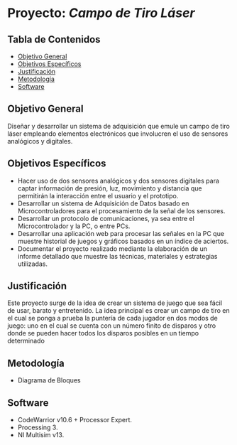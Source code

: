 # Proyecto: *Campo de Tiro Láser*

## Tabla de Contenidos
- [Objetivo General](#objetivo-general)
- [Objetivos Específicos](#objetivos-especificos)
- [Justificación](#justificacion)
- [Metodología](#metodologia)
- [Software](#software)

## Objetivo General
  Diseñar y desarrollar un sistema de adquisición que emule un campo de tiro láser empleando elementos electrónicos que involucren el uso de sensores analógicos y digitales.

## Objetivos Específicos
- Hacer uso de dos sensores analógicos y dos sensores digitales para captar información de presión, luz, movimiento y distancia que permitirán la interacción entre el usuario y el prototipo.
- Desarrollar un sistema de Adquisición de Datos basado en Microcontroladores para el procesamiento de la señal de los sensores.
- Desarrollar un protocolo de comunicaciones, ya sea entre el Microcontrolador y la PC, o entre PCs.
- Desarrollar una aplicación web para procesar las señales en la PC que muestre historial de juegos y gráficos basados en un índice de aciertos.
- Documentar el proyecto realizado mediante la elaboración de un informe detallado que muestre las técnicas, materiales y estrategias utilizadas.

## Justificación
  Este proyecto surge de la idea de crear un sistema de juego que sea fácil de usar, barato y entretenido. La idea principal es crear un campo de tiro en el cual se ponga a prueba la puntería de cada jugador en dos modos de juego: uno en el cual se cuenta con un número finito de disparos y otro donde se pueden hacer todos los disparos posibles en un tiempo determinado

## Metodología
- Diagrama de Bloques

## Software
- CodeWarrior v10.6 + Processor Expert.
- Processing 3.
- NI Multisim v13.
